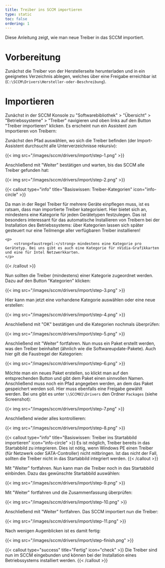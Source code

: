 ```yaml
---
title: Treiber ins SCCM importieren
type: static
toc: false
ordering: 1
---
```


Diese Anleitung zeigt, wie man neue Treiber in das SCCM importiert.

<!--more-->

# Vorbereitung

Zunächst die Treiber von der Herstellerseite herunterladen und in ein geeignetes Verzeichnis ablegen, welches über eine Freigabe erreichbar ist (`C:\SCCM\Drivers\Hersteller-oder-Beschreibung`).

# Importieren

Zunächst in der SCCM Konsole zu "Softwarebibliothek" > "Übersicht" > "Betriebssysteme" > "Treiber" navigieren und oben links auf den Button "Treiber importieren" klicken. Es erscheint nun ein Assistent zum Importieren von Treibern:

Zunächst den Pfad auswählen, wo sich die Treiber befinden (der Import-Assistent durchsucht alle Unterverzeichnisse rekursiv):

{{< img src="/images/sccm/drivers/import/step-1.png" >}}

Anschließend mit "Weiter" bestätigen und warten, bis das SCCM alle Treiber gefunden hat:

{{< img src="/images/sccm/drivers/import/step-2.png" >}}

{{< callout type="info" title="Basiswissen: Treiber-Kategorien" icon="info-circle" >}}
    <p>
        Da man in der Regel Treiber für mehrere Geräte einpflegen muss, ist es ratsam, dass man importierte Treiber kategorisiert. Hier bietet sich an, mindestens eine Kategorie für jeden Gerätetypen festzulegen. Das ist besonders interessant für das automatische Installieren von Treibern bei der Installation des Betriebssystems: über Kategorien lassen sich später gesteuert nur eine Teilmenge aller verfügbaren Treiber installieren!
    </p>

    <p>
        <strong>Faustregel:</strong> mindestens eine Kategorie pro Gerätetyp. Bei uns gibt es auch eine Kategorie für nVidia-Grafikkarten und eine für Intel Netzwerkkarten.
    </p>
{{< /callout >}}

Nun sollten die Treiber (mindestens) einer Kategorie zugeordnet werden. Dazu auf den Button "Kategorien" klicken:

{{< img src="/images/sccm/drivers/import/step-3.png" >}}

Hier kann man jetzt eine vorhandene Kategorie auswählen oder eine neue erstellen:

{{< img src="/images/sccm/drivers/import/step-4.png" >}}

Anschließend mit "OK" bestätigen und die Kategorien nochmals überprüfen:

{{< img src="/images/sccm/drivers/import/step-5.png" >}}

Anschließend mit "Weiter" fortfahren. Nun muss ein Paket erstellt werden, was den Treiber beinhaltet (ähnlich wie die Softwareupdate-Pakete). Auch hier gilt die Faustregel der Kategorien:

{{< img src="/images/sccm/drivers/import/step-6.png" >}}

Möchte man ein neues Paket erstellen, so klickt man auf den entsprechenden Button und gibt dem Paket einen sinnvollen Namen. Anschließend muss noch ein Pfad angegeben werden, an dem das Paket gespeichert werden soll. Hier muss ebenfalls eine Freigabe gewählt werden. Bei uns gibt es unter `\\SCCM01\Drivers` den Ordner `Packages` (siehe Screenshot):

{{< img src="/images/sccm/drivers/import/step-7.png" >}}

Anschließend wieder alles kontrollieren:

{{< img src="/images/sccm/drivers/import/step-8.png" >}}

{{< callout type="info" title="Basiswissen: Treiber ins Startabbild importieren" icon="info-circle" >}}
    Es ist möglich, Treiber bereits in das Startabbild zu integrieren. Dies ist nötig, wenn Windows PE einen Treiber (für Netzwerk oder SATA-Controller) nicht mitbringen. Ist das nicht der Fall, sollten die Treiber nicht in das Startabbild integriert werden.
{{< /callout >}}

Mit "Weiter" fortfahren. Nun kann man die Treiber noch in das Startabbild einbinden. Dazu das gewünschte Startabbild auswählen:

{{< img src="/images/sccm/drivers/import/step-9.png" >}}

Mit "Weiter" fortfahren und die Zusammenfassung überprüfen:

{{< img src="/images/sccm/drivers/import/step-10.png" >}}

Anschließend mit "Weiter" fortfahren. Das SCCM importiert nun die Treiber:

{{< img src="/images/sccm/drivers/import/step-11.png" >}}

Nach wenigen Augenblicken ist es damit fertig:

{{< img src="/images/sccm/drivers/import/step-finish.png" >}}

{{< callout type="success" title="Fertig" icon="check" >}}
    Die Treiber sind nun im SCCM eingebunden und können bei der Installation eines Betriebssystems installiert werden. 
{{< /callout >}}